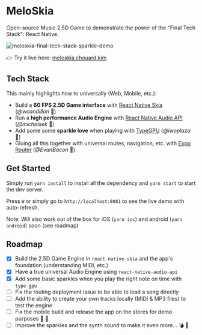 # MeloSkia

Open-source Music 2.5D Game to demonstrate the power of the "Final Tech Stack": React Native.

![meloskia-final-tech-stack-sparkle-demo](https://github.com/user-attachments/assets/935e2cf5-d800-49bf-b1e1-130cb21bfe0d)

👉 Try it live here: [meloskia.chouard.kim](https://meloskia.chouard.kim/)

## Tech Stack

This mainly highlights how to universally (Web, Mobile, etc.):
- Build a **60 FPS 2.5D Game interface** with [React Native Skia](https://github.com/shopify/react-native-skia) (*@wcandillon* 🫶)
- Run a **high performance Audio Engine** with [React Native Audio API](https://docs.swmansion.com/react-native-audio-api/) (*@michalsek* 🫶)
- Add some some **sparkle love** when playing with [TypeGPU](https://docs.swmansion.com/TypeGPU/) (*@iwoplaza* 🫶)
- Gluing all this together with universal routes, navigation, etc. with [Expo Router](https://docs.expo.dev/router/introduction/) (*@EvanBacon* 🫶)

## Get Started

Simply run `yarn install` to install all the dependency and `yarn start` to start the dev server.

Press `W` or simply go to `http://localhost:8081` to see the live demo with auto-refresh.

Note: Will also work out of the box for iOS (`yarn ios`) and android (`yarn android`) soon (see roadmap)

## Roadmap

- [x] Build the 2.5D Game Engine in `react-native-skia` and the app's foundation (understanding MIDI, etc.)
- [x] Have a true universal Audio Engine using `react-native-audio-api`
- [x] Add some basic sparkles when you play the right note on time with `type-gpu`
- [ ] Fix the routing deployment issue to be able to load a song directly
- [ ] Add the ability to create your own tracks locally (MIDI & MP3 files) to test the engine
- [ ] Fix the mobile build and release the app on the stores for demo purposes 📲 🚀
- [ ] Improve the sparkles and the synth sound to make it even more... 💣 🥹
